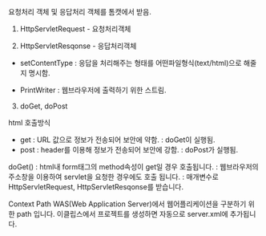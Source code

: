 요청처리 객체 및 응답처리 객체를 톰캣에서 받음.

1. HttpServletRequest - 요청처리객체

2. HttpServletResqonse - 응답처리객체
- setContentType
    : 응답을 처리해주는 형태를 어떤파일형식(text/html)으로 해줄지 명시함.

- PrintWriter
    : 웹브라우저에 출력하기 위한 스트림.

3. doGet, doPost

html 호출방식
- get
    : URL 값으로 정보가 전송되어 보안에 약함.
    : doGet이 실행됨.
- post
    : header를 이용해 정보가 전송되어 보안에 강함.
    : doPost가 실행됨.

doGet()
    : html내 form태그의 method속성이 get일 경우 호출됩니다.
    : 웹브라우저의 주소창을 이용하여 servlet을 요청한 경우에도 호출 됩니다.
    : 매개변수로 HttpServletRequest, HttpServletResqonse를 받습니다.

Context Path
WAS(Web Application Server)에서 웹어플리케이션을 구분하기 위한 path 입니다.
이클립스에서 프로젝트를 생성하면 자동으로 server.xml에 추가됩니다.
